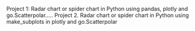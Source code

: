 Project 1: Radar chart or spider chart in Python using pandas, plotly and go.Scatterpolar.....
Project 2. Radar chart or spider chart in Python using make_subplots in plotly and go.Scatterpolar
